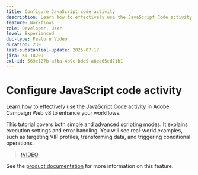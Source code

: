 ```yaml
---
title: Configure JavaScript code activity
description: Learn how to effectively use the JavaScript Code activity in Adobe Campaign Web v8 to enhance your workflows. This tutorial covers both simple and advanced scripting modes. It explains execution settings and error handling. You will see real-world examples, such as targeting VIP profiles, transforming data, and triggering conditional operations.
feature: Workflows
role: Developer, User
level: Experienced
doc-type: Feature Video
duration: 239
last-substantial-update: 2025-07-17
jira: KT-18209
exl-id: 569e127b-afba-4a9c-bdd9-a8ea65cd21b1
---
```

# Configure JavaScript code activity

Learn how to effectively use the JavaScript Code activity in Adobe Campaign Web v8 to enhance your workflows. 

This tutorial covers both simple and advanced scripting modes. It explains execution settings and error handling. You will see real-world examples, such as targeting VIP profiles, transforming data, and triggering conditional operations.

>[!VIDEO](https://video.tv.adobe.com/v/3464918/?learn=on&enablevpops)

See the [product documentation](https://experienceleague.adobe.com/en/docs/campaign-web/v8/wf/design-workflows/javascript-code) for more information on this feature.
